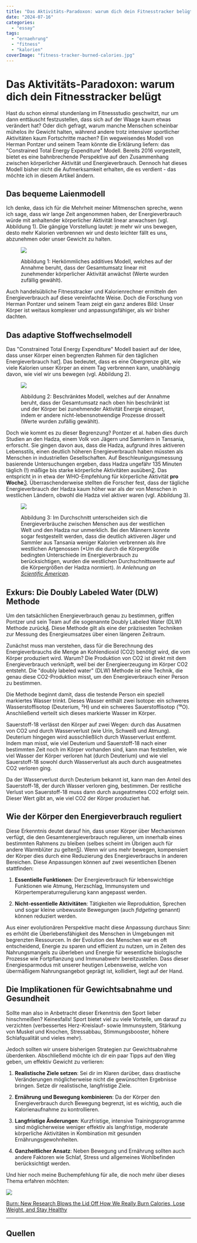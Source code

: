 ```yaml
---
title: "Das Aktivitäts-Paradoxon: warum dich dein Fitnesstracker belügt"
date: "2024-07-16"
categories: 
  - "essay"
tags: 
  - "ernaehrung"
  - "fitness"
  - "kalorien"
coverImage: "fitness-tracker-burned-calories.jpg"
---
```


# Das Aktivitäts-Paradoxon: warum dich dein Fitnesstracker belügt

Hast du schon einmal stundenlang im Fitnessstudio geschwitzt, nur um dann enttäuscht festzustellen, dass sich auf der Waage kaum etwas verändert hat? Oder dich gefragt, warum manche Menschen scheinbar mühelos ihr Gewicht halten, während andere trotz intensiver sportlicher Aktivitäten kaum Fortschritte machen? Ein wegweisendes Modell von Herman Pontzer und seinem Team könnte die Erklärung liefern: das "Constrained Total Energy Expenditure" Modell. Bereits 2016 vorgestellt, bietet es eine bahnbrechende Perspektive auf den Zusammenhang zwischen körperlicher Aktivität und Energieverbrauch. Dennoch hat dieses Modell bisher nicht die Aufmerksamkeit erhalten, die es verdient - das möchte ich in diesem Artikel ändern.

<!--more-->

## Das bequeme Laienmodell

Ich denke, dass ich für die Mehrheit meiner Mitmenschen spreche, wenn ich sage, dass wir lange Zeit angenommen haben, der Energieverbrauch würde mit anhaltender körperlicher Aktivität linear anwachsen (vgl. Abbildung 1). Die gängige Vorstellung lautet: je mehr wir uns bewegen, desto mehr Kalorien verbrennen wir und desto leichter fällt es uns, abzunehmen oder unser Gewicht zu halten.

<figure>

![](/img/blog/additive-energy-expenditure-model.png)

<figcaption>

Abbildung 1: Herkömmliches additives Modell, welches auf der Annahme beruht, dass der Gesamtumsatz linear mit zunehmender körperlicher Aktivität anwächst (Werte wurden zufällig gewählt).

</figcaption>

</figure>

Auch handelsübliche Fitnesstracker und Kalorienrechner ermitteln den Energieverbrauch auf diese vereinfachte Weise. Doch die Forschung von Herman Pontzer und seinem Team zeigt ein ganz anderes Bild: Unser Körper ist weitaus komplexer und anpassungsfähiger, als wir bisher dachten.

## Das adaptive Stoffwechselmodell

Das "Constrained Total Energy Expenditure" Modell basiert auf der Idee, dass unser Körper einen begrenzten Rahmen für den täglichen Energieverbrauch hat[1](#6d74790c-29c8-40b8-9398-ff34d25e5041). Das bedeutet, dass es eine Obergrenze gibt, wie viele Kalorien unser Körper an einem Tag verbrennen kann, unabhängig davon, wie viel wir uns bewegen (vgl. Abbildung 2).

<figure>

![](/img/blog/constrained-energy-expenditure-model.png)

<figcaption>

Abbildung 2: Beschränktes Modell, welches auf der Annahme beruht, dass der Gesamtumsatz nach oben hin beschränkt ist und der Körper bei zunehmender Aktivität Energie einspart, indem er andere nicht-lebensnotwendige Prozesse drosselt (Werte wurden zufällig gewählt).

</figcaption>

</figure>

Doch wie kommt es zu dieser Begrenzung? Pontzer et al. haben dies durch Studien an den Hadza, einem Volk von Jägern und Sammlern in Tansania, erforscht. Sie gingen davon aus, dass die Hadza, aufgrund ihres aktiveren Lebensstils, einen deutlich höheren Energieverbrauch haben müssten als Menschen in industriellen Gesellschaften. Auf Beschleunigungsmessung basierende Untersuchungen ergeben, dass Hadza ungefähr 135 Minuten täglich (!) mäßige bis starke körperliche Aktivitäten ausüben[2](#5f610724-6c8c-4124-bf2a-ddba8d34d34e). Das entspricht in in etwa der WHO-Empfehlung für körperliche Aktivität **pro Woche**[3](#de1ccae7-2595-4dae-b585-f0896f83ae42). Überraschenderweise stellten die Forscher fest, dass der tägliche Energieverbrauch der Hadza kaum höher war als der von Menschen in westlichen Ländern, obwohl die Hadza viel aktiver waren (vgl. Abbildung 3).

<figure>

![](/img/blog/hadza-vs-western-energy.png)

<figcaption>

Abbildung 3: Im Durchschnitt unterscheiden sich die Energieverbräuche zwischen Menschen aus der westlichen Welt und den Hadza nur unmerklich. Bei den Männern konnte sogar festgestellt werden, dass die deutlich aktiveren Jäger und Sammler aus Tansania weniger Kalorien verbrennen als ihre westlichen Artgenossen (\*Um die durch die Körpergröße bedingten Unterschiede im Energieverbrauch zu berücksichtigen, wurden die westlichen Durchschnittswerte auf die Körpergrößen der Hadza normiert). _In Anlehnung an [Scientific American](https://www.scientificamerican.com/article/the-exercise-paradox/)._

</figcaption>

</figure>

## Exkurs: Die Doubly Labeled Water (DLW) Methode

Um den tatsächlichen Energieverbrauch genau zu bestimmen, griffen Pontzer und sein Team auf die sogenannte Doubly Labeled Water (DLW) Methode zurück[4](#4582c2b1-1532-49c4-a2da-51b3972e198d). Diese Methode gilt als eine der präzisesten Techniken zur Messung des Energieumsatzes über einen längeren Zeitraum.

Zunächst muss man verstehen, dass für die Berechnung des Energieverbrauchs die Menge an Kohlendioxid (CO2) benötigt wird, die vom Körper produziert wird. Warum? Die Produktion von CO2 ist direkt mit dem Energieverbrauch verknüpft, weil bei der Energieerzeugung im Körper CO2 entsteht. Die "doubly labeled water" (DLW) Methode ist eine Technik, die genau diese CO2-Produktion misst, um den Energieverbrauch einer Person zu bestimmen.

Die Methode beginnt damit, dass die testende Person ein speziell markiertes Wasser trinkt. Dieses Wasser enthält zwei Isotope: ein schweres Wasserstoffisotop (Deuterium, ²H) und ein schweres Sauerstoffisotop (¹⁸O). Anschließend verteilt sich dieses markierte Wasser im Körper.

Sauerstoff-18 verlässt den Körper auf zwei Wegen: durch das Ausatmen von CO2 und durch Wasserverlust (wie Urin, Schweiß und Atmung). Deuterium hingegen wird ausschließlich durch Wasserverlust entfernt. Indem man misst, wie viel Deuterium und Sauerstoff-18 nach einer bestimmten Zeit noch im Körper vorhanden sind, kann man feststellen, wie viel Wasser der Körper verloren hat (durch Deuterium) und wie viel Sauerstoff-18 sowohl durch Wasserverlust als auch durch ausgeatmetes CO2 verloren ging.

Da der Wasserverlust durch Deuterium bekannt ist, kann man den Anteil des Sauerstoff-18, der durch Wasser verloren ging, bestimmen. Der restliche Verlust von Sauerstoff-18 muss dann durch ausgeatmetes CO2 erfolgt sein. Dieser Wert gibt an, wie viel CO2 der Körper produziert hat.

## Wie der Körper den Energieverbrauch reguliert

Diese Erkenntnis deutet darauf hin, dass unser Körper über Mechanismen verfügt, die den Gesamtenergieverbrauch regulieren, um innerhalb eines bestimmten Rahmens zu bleiben (selbes scheint im Übrigen auch für andere Warmblüter zu gelten[5](#459cceff-1aa6-4162-8c7b-f440a1f6a2c5)). Wenn wir uns mehr bewegen, kompensiert der Körper dies durch eine Reduzierung des Energieverbrauchs in anderen Bereichen. Diese Anpassungen können auf zwei wesentlichen Ebenen stattfinden:

1. **Essentielle Funktionen**: Der Energieverbrauch für lebenswichtige Funktionen wie Atmung, Herzschlag, Immunsystem und Körpertemperaturregulierung kann angepasst werden.

3. **Nicht-essentielle Aktivitäten**: Tätigkeiten wie Reproduktion, Sprechen und sogar kleine unbewusste Bewegungen (auch _fidgeting_ genannt) können reduziert werden.

Aus einer evolutionären Perspektive macht diese Anpassung durchaus Sinn: es erhöht die Überlebensfähigkeit des Menschen in Umgebungen mit begrenzten Ressourcen. In der Evolution des Menschen war es oft entscheidend, Energie zu sparen und effizient zu nutzen, um in Zeiten des Nahrungsmangels zu überleben und Energie für wesentliche biologische Prozesse wie Fortpflanzung und Immunabwehr bereitzustellen. Dass dieser Energiesparmodus mit unserer heutigen Lebensweise, welche von übermäßigem Nahrungsangebot geprägt ist, kollidiert, liegt auf der Hand.

## Die Implikationen für Gewichtsabnahme und Gesundheit

Sollte man also in Anbetracht dieser Erkenntnis den Sport lieber hinschmeißen? Keinesfalls! Sport bietet viel zu viele Vorteile, um darauf zu verzichten (verbessertes Herz-Kreislauf- sowie Immunsystem, Stärkung von Muskel und Knochen, Stressabbau, Stimmungsbooster, höhere Schlafqualität und vieles mehr).

Jedoch sollten wir unsere bisherigen Strategien zur Gewichtsabnahme überdenken. Abschließend möchte ich dir ein paar Tipps auf den Weg geben, um effektiv Gewicht zu verlieren:

1. **Realistische Ziele setzen**: Sei dir im Klaren darüber, dass drastische Veränderungen möglicherweise nicht die gewünschten Ergebnisse bringen. Setze dir realistische, langfristige Ziele.

3. **Ernährung und Bewegung kombinieren**: Da der Körper den Energieverbrauch durch Bewegung begrenzt, ist es wichtig, auch die Kalorienaufnahme zu kontrollieren.

5. **Langfristige Änderungen**: Kurzfristige, intensive Trainingsprogramme sind möglicherweise weniger effektiv als langfristige, moderate körperliche Aktivitäten in Kombination mit gesunden Ernährungsgewohnheiten.

7. **Ganzheitlicher Ansatz**: Neben Bewegung und Ernährung sollten auch andere Faktoren wie Schlaf, Stress und allgemeines Wohlbefinden berücksichtigt werden.

Und hier noch meine Buchempfehlung für alle, die noch mehr über dieses Thema erfahren möchten:

[![](/img/blog/burn-book-cover.jpg)](https://www.goodreads.com/book/show/54734969-burn)

[Burn: New Research Blows the Lid Off How We Really Burn Calories, Lose Weight, and Stay Healthy](https://www.goodreads.com/book/show/54734969-burn)

* * *

## Quellen
